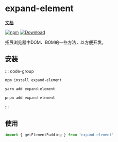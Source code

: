 # expand-element

[文档](https://fxss5201.github.io/expand-element/)

[![npm](https://img.shields.io/npm/v/expand-element)](https://www.npmjs.com/package/expand-element) [![Download](https://img.shields.io/npm/dm/expand-element)](https://www.npmjs.com/package/expand-element)

拓展浏览器中DOM、BOM的一些方法，以方便开发。

## 安装

::: code-group

```bash [npm]
npm install expand-element
```

```bash [yarn]
yarn add expand-element
```

```bash [pnpm]
pnpm add expand-element
```

:::

## 使用

```js
import { getElementPadding } from 'expand-element'
```
